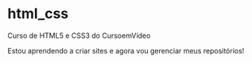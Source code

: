 # html_css
 Curso de HTML5 e CSS3 do CursoemVídeo

 Estou aprendendo a criar sites e agora vou gerenciar meus repositórios!
